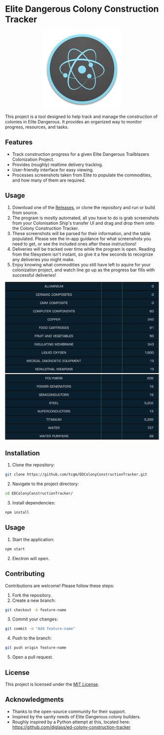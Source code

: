 
#  Elite Dangerous Colony Construction Tracker
<div align="center">
  <img src="assets/icon.png" alt="Elite Dangerous Colony Construction Tracker" width="256" height="256"/>
</div>

This project is a tool designed to help track and manage the construction of colonies in Elite Dangerous. It provides an organized way to monitor progress, resources, and tasks.

## Features

- Track construction progress for a given Elite Dangerous Trailblazers Colonization Project.
- Provides (roughly) realtime delivery tracking.
- User-friendly interface for easy viewing.
- Processes screenshots taken from Elite to populate the commodities, and how many of them are required.

## Usage

1. Download one of the [Releases](https://github.com/tcgm/EDColonyConstructionTracker/releases), or clone the repository and run or build from source.
2. The program is mostly automated, all you have to do is grab screenshots from your Colonisation Ship's transfer UI and drag and drop them onto the Colony Construction Tracker.
3. These screenshots will be parsed for their information, and the table populated. Please see the in-app guidance for what screenshots you need to get, or see the included ones after these instructions!
4. Deliveries will be tracked over time while the program is open. Reading from the filesystem isn't instant, so give it a few seconds to recognize any deliveries you might make.
5. Enjoy knowing what commodities you still have left to aquire for your colonization project, and watch line go up as the progress bar fills with successful deliveries!

![alt text](src/renderer/assets/images/sampleShots/shot1.png)
![alt text](src/renderer/assets/images/sampleShots/shot2.png)

## Installation

1. Clone the repository:
  ```bash
  git clone https://github.com/tcgm/EDColonyConstructionTracker.git
  ```
2. Navigate to the project directory:
  ```bash
  cd EDColonyConstructionTracker/
  ```
3. Install dependencies:
  ```bash
  npm install
  ```

## Usage

1. Start the application:
  ```bash
  npm start
  ```
2. Electron will open.

## Contributing

Contributions are welcome! Please follow these steps:

1. Fork the repository.
2. Create a new branch:
  ```bash
  git checkout -b feature-name
  ```
3. Commit your changes:
  ```bash
  git commit -m "Add feature-name"
  ```
4. Push to the branch:
  ```bash
  git push origin feature-name
  ```
5. Open a pull request.

## License

This project is licensed under the [MIT License](LICENSE).

## Acknowledgments

- Thanks to the open-source community for their support.
- Inspired by the sanity needs of Elite Dangerous colony builders.
- Roughly inspired by a Python attempt at this, located here: https://github.com/djglass/ed-colony-construction-tracker
